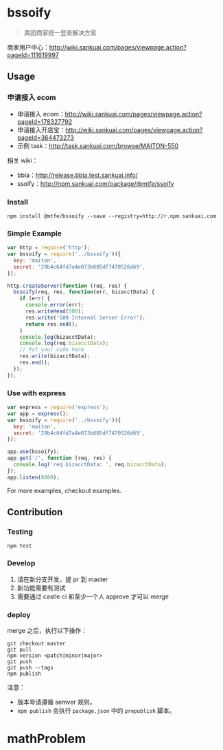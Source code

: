 # bssoify

> 美团商家统一登录解决方案

商家用户中心：http://wiki.sankuai.com/pages/viewpage.action?pageId=111619997

## Usage

### 申请接入 ecom

- 申请接入 ecom：http://wiki.sankuai.com/pages/viewpage.action?pageId=178327792
- 申请接入开店宝：http://wiki.sankuai.com/pages/viewpage.action?pageId=364473273
- 示例 task：http://task.sankuai.com/browse/MAITON-550

相关 wiki：

- bbia：http://release.bbia.test.sankuai.info/
- ssoify：http://npm.sankuai.com/package/@mtfe/ssoify

### Install

```shell
npm install @mtfe/bssoify --save --registry=http://r.npm.sankuai.com
```

### Simple Example

```js
var http = require('http');
var bssoify = require('../bssoify')({
  key: 'maiton',
  secret: '29b4c64fd7a4e073b605df7470526d69',
});

http.createServer(function (req, res) {
  bssoify(req, res, function(err, bizacctData) {
    if (err) {
      console.error(err);
      res.writeHead(500);
      res.write('500 Internal Server Error');
      return res.end();
    }
    console.log(bizacctData);
    console.log(req.bizacctData);
    // Put your code here
    res.write(bizacctData);
    res.end();
  });
});
```

### Use with express

```js
var express = require('express');
var app = express();
var bssoify = require('../bssoify')({
  key: 'maiton',
  secret: '29b4c64fd7a4e073b605df7470526d69',
});

app.use(bssoify);
app.get('/', function (req, res) {
  console.log('req.bizacctData: ', req.bizacctData);
});
app.listen(8080);
```

For more examples, checkout examples.

## Contribution

### Testing

```shell
npm test
```

### Develop

1. 请在新分支开发，提 pr 到 master
2. 新功能需要有测试
3. 需要通过 castle ci 和至少一个人 approve 才可以 merge

### deploy

merge 之后，执行以下操作：

```shell
git checkout master
git pull
npm version <patch|minor|major>
git push
git push --tags
npm publish
```

注意：

- 版本号请遵循 semver 规则。
- `npm publish` 会执行 `package.json` 中的 `prepublish` 脚本。
# mathProblem
